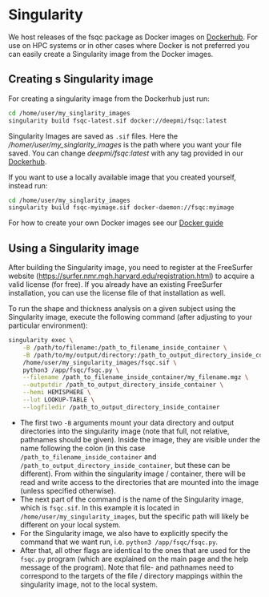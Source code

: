 # Singularity

We host releases of the fsqc package as Docker images on [Dockerhub](https://hub.docker.com/r/deepmi/fsqc/tags). For use on HPC systems or in other cases where Docker is not preferred you can easily create a Singularity image from the Docker images. 

## Creating s Singularity image
For creating a singularity image from the Dockerhub just run: 

```bash
cd /home/user/my_singlarity_images
singularity build fsqc-latest.sif docker://deepmi/fsqc:latest
```

Singularity Images are saved as `.sif` files. Here the _/homer/user/my_singlarity_images_ is the path where you want your file saved. You can change _deepmi/fsqc:latest_ with any tag provided in our [Dockerhub](https://hub.docker.com/r/deepmi/fsqc/tags).

If you want to use a locally available image that you created yourself, instead run:

```bash
cd /home/user/my_singlarity_images
singularity build fsqc-myimage.sif docker-daemon://fsqc:myimage
```

For how to create your own Docker images see our [Docker guide](../docker/Docker.md)

## Using a Singularity image

After building the Singularity image, you need to register at the FreeSurfer website (https://surfer.nmr.mgh.harvard.edu/registration.html) to acquire a valid license (for free). If you already have an existing FreeSurfer installation, you can use the license file of that installation as well.

To run the shape and thickness analysis on a given subject using the Singularity image, execute the following command (after adjusting to your particular environment):

```bash
singularity exec \
    -B /path/to/filename:/path_to_filename_inside_container \
    -B /path/to/my/output/directory:/path_to_output_directory_inside_container \
    /home/user/my_singularity_images/fsqc.sif \
    python3 /app/fsqc/fsqc.py \
    --filename /path_to_filename_inside_container/my_filename.mgz \
    --outputdir /path_to_output_directory_inside_container \
    --hemi HEMISPHERE \
    --lut LOOKUP-TABLE \
    --logfiledir /path_to_output_directory_inside_container
```

* The first two `-B` arguments mount your data directory and output directories into the singularity image (note that full, not relative, pathnames should be given). Inside the image, they are visible under the name following the colon (in this case `/path_to_filename_inside_container` and `/path_to_output_directory_inside_container`, but these can be different). From within the singularity image / container, there will be read and write access to the directories that are mounted into the image (unless specified otherwise).
* The next part of the command is the name of the Singularity image, which is `fsqc.sif`. In this example it is located in `/home/user/my_singularity_images`, but the specific path will likely be different on your local system.
* For the Singularity image, we also have to explicitly specify the command that we want run, i.e. `python3 /app/fsqc/fsqc.py`.
* After that, all other flags are identical to the ones that are used for the `fsqc.py` program (which are explained on the main page and the help message of the program). Note that file- and pathnames need to correspond to the targets of the file / directory mappings within the singularity image, not to the local system.
